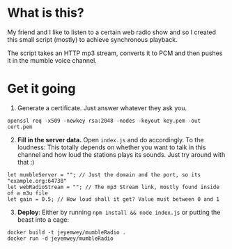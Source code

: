 # What is this?

My friend and I like to listen to a certain web radio show and so I created this small script (mostly) to achieve synchronous playback.

The script takes an HTTP mp3 stream, converts it to PCM and then pushes it in the mumble voice channel.

# Get it going

1. Generate a certificate. Just answer whatever they ask you.
```
openssl req -x509 -newkey rsa:2048 -nodes -keyout key.pem -out cert.pem
```

2. **Fill in the server data.** Open `index.js` and do accordingly. To the loudness: This totally depends on whether you want to talk in this channel and how loud the stations plays its sounds. Just try around with that :)

```
let mumbleServer = ""; // Just the domain and the port, so its "example.org:64738"
let webRadioStream = ""; // The mp3 Stream link, mostly found inside of a m3u file
let gain = 0.5; // How loud shall it get? Value must between 0 and 1
```

3. **Deploy**: Either by running `npm install && node index.js` or putting the beast into a cage:

```
docker build -t jeyemwey/mumbleRadio .
docker run -d jeyemwey/mumbleRadio
```


